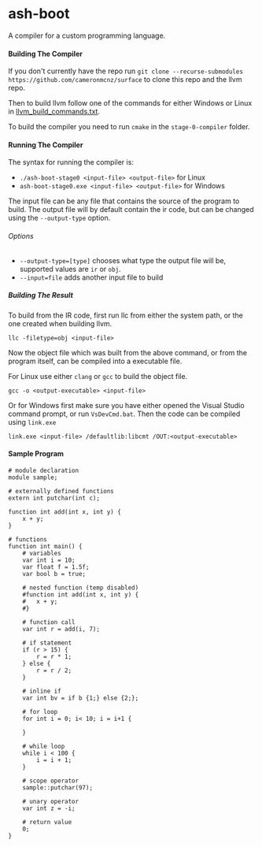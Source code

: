 # ash-boot
A compiler for a custom programming language.

#### Building The Compiler
If you don't currently have the repo run `git clone --recurse-submodules https://github.com/cameronmcnz/surface`
to clone this repo and the llvm repo.

Then to build llvm follow one of the commands for either Windows or Linux in
[llvm_build_commands.txt](./llvm_build_commands.txt).

To build the compiler you need to run `cmake` in the `stage-0-compiler` folder.

#### Running The Compiler
The syntax for running the compiler is:
- `./ash-boot-stage0 <input-file> <output-file>` for Linux
- `ash-boot-stage0.exe <input-file> <output-file>` for Windows

The input file can be any file that contains the source of the program to build.
The output file will by default contain the ir code, but can be changed using the `--output-type` option.

###### Options
- `--output-type=[type]` chooses what type the output file will be, supported values are `ir` or `obj`.
- `--input=file` adds another input file to build

##### Building The Result
To build from the IR code, first run llc from either the system path, or the one created when building llvm.

`llc -filetype=obj <input-file>`

Now the object file which was built from the above command, or from the program itself, can be compiled into a executable file.

For Linux use either `clang` or `gcc` to build the object file.

`gcc -o <output-executable> <input-file>`

Or for Windows first make sure you have either opened the Visual Studio command prompt, or run `VsDevCmd.bat`.
Then the code can be compiled using `link.exe`

`link.exe <input-file> /defaultlib:libcmt /OUT:<output-executable>`

#### Sample Program
```
# module declaration
module sample;

# externally defined functions
extern int putchar(int c);

function int add(int x, int y) {
	x + y;
}

# functions
function int main() {
	# variables
	var int i = 10;
	var float f = 1.5f;
	var bool b = true;

	# nested function (temp disabled)
	#function int add(int x, int y) {
	#	x + y;
	#}

	# function call
	var int r = add(i, 7);

	# if statement
	if (r > 15) {
		r = r * 1;
	} else {
		r = r / 2;
	}

	# inline if
	var int bv = if b {1;} else {2;};
	
	# for loop
	for int i = 0; i< 10; i = i+1 {
		
	}
	
	# while loop
	while i < 100 {
		i = i + 1;
	}
	
	# scope operator
	sample::putchar(97);
	
	# unary operator
	var int z = -i;
	
	# return value
	0;
}
```